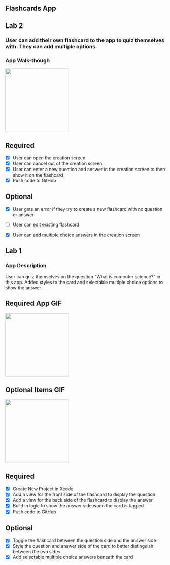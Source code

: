 ## Flashcards App

## Lab 2

### User can add their own flashcard to the app to quiz themselves with. They can add multiple options.

### App Walk-though

<img src="https://media.giphy.com/media/PAVjjqv1yLpPZWDpsj/giphy.gif" width=200><br>

## Required
- [x] User can open the creation screen
- [x] User can cancel out of the creation screen
- [x] User can enter a new question and answer in the creation screen to then show it on the flashcard
- [x] Push code to GitHub
## Optional
- [x] User gets an error if they try to create a new flashcard with no question or answer
- [ ] User can edit existing flashcard
- [x] User can add multiple choice answers in the creation screen



## Lab 1

### App Description
User can quiz themselves on the question "What is computer science?" in this app.
Added styles to the card and selectable multiple choice options to show the answer.

## Required App GIF
<img src="https://media.giphy.com/media/lrRc4pxewUsUhZYj4n/giphy.gif" width=200><br>

## Optional Items GIF
<img src="https://media.giphy.com/media/O9NFwfSbndC0JhABeK/giphy.gif" width=200><br>

## Required
- [x] Create New Project in Xcode
- [x] Add a view for the front side of the flashcard to display the question
- [x] Add a view for the back side of the flashcard to display the answer
- [x] Build in logic to show the answer side when the card is tapped
- [x] Push code to GitHub
## Optional
- [x] Toggle the flashcard between the question side and the answer side
- [x] Style the question and answer side of the card to better distinguish between the two sides
- [x] Add selectable multiple choice answers beneath the card
